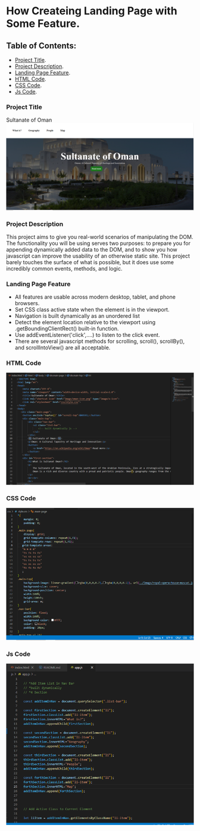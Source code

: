 # How Createing Landing Page with Some Feature.

## Table of Contents:

+  [Project Title](#project-title).
+  [Project Description](#project-description).
+  [Landing Page Feature](#landing-page-feature).
+  [HTML Code](#html-code).
+  [CSS Code](#css-code).
+  [Js Code](#js-code).
  



### Project Title

Sultanate of Oman
![Sultanate of Oman](imags/Capture1.PNG "Sultanate of Oman")


### Project Description

This project aims to give you real-world scenarios of manipulating the DOM. The functionality you will be using serves two purposes: to prepare you for appending dynamically added data to the DOM, and to show you how javascript can improve the usability of an otherwise static site. This project barely touches the surface of what is possible, but it does use some incredibly common events, methods, and logic.


### Landing Page Feature

+ All features are usable across modern desktop, tablet, and phone browsers.
+ Set CSS class active state when the element is in the viewport.
+ Navigation is built dynamically as an unordered list
+ Detect the element location relative to the viewport using .getBoundingClientRect() built-in function.
+ Use addEventListener('click',....) to listen to the click event.
+ There are several javascript methods for scrolling, scroll(), scrollBy(), and scrollIntoView() are all acceptable.


### HTML Code
![HTML Code](imags/html.PNG "HTML Code")


### CSS Code
![CSS Code](imags/css.PNG "CSS Code")


### Js Code
![Js Code](imags/js.PNG "Js Code")

